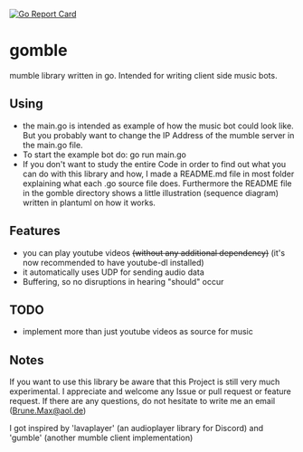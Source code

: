 [![Go Report Card](https://goreportcard.com/badge/github.com/CodingVoid/gomble)](https://goreportcard.com/report/github.com/CodingVoid/gomble)
# gomble
mumble library written in go. Intended for writing client side music bots.

## Using
- the main.go is intended as example of how the music bot could look like. But you probably want to change the IP Address of the mumble server in the main.go file.
- To start the example bot do: go run main.go
- If you don't want to study the entire Code in order to find out what you can do with this library and how, I made a README.md file in most folder explaining what each .go source file does. Furthermore the README file in the gomble directory shows a little illustration (sequence diagram) written in plantuml on how it works.

## Features
- you can play youtube videos ~~(without any additional dependency)~~ (it's now recommended to have youtube-dl installed)
- it automatically uses UDP for sending audio data
- Buffering, so no disruptions in hearing "should" occur

## TODO
- implement more than just youtube videos as source for music

## Notes
If you want to use this library be aware that this Project is still very much experimental. I appreciate and welcome any Issue or pull request or feature request.
If there are any questions, do not hesitate to write me an email (Brune.Max@aol.de)

I got inspired by 'lavaplayer' (an audioplayer library for Discord) and 'gumble' (another mumble client implementation)
